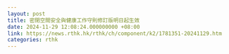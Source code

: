 ```yaml
---
layout: post
title: 密閉空間安全與健康工作守則修訂版明日起生效
date: 2024-11-29 12:08:24.000000000 +08:00
link: https://news.rthk.hk/rthk/ch/component/k2/1781351-20241129.htm
categories: rthk
---
```



